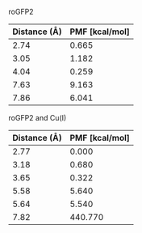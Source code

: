 roGFP2

| Distance (Å) | PMF [kcal/mol] |
|-----------|-----------|
| 2.74 | 0.665 |
| 3.05 | 1.182 |
| 4.04 | 0.259 |
| 7.63 | 9.163 |
| 7.86 | 6.041 |

roGFP2 and Cu(I)

| Distance (Å) | PMF [kcal/mol] |
|-----------|-----------|
| 2.77 | 0.000 |
| 3.18 | 0.680 |
| 3.65 | 0.322 |
| 5.58 | 5.640 |
| 5.64 | 5.540 |
| 7.82 | 440.770 |
